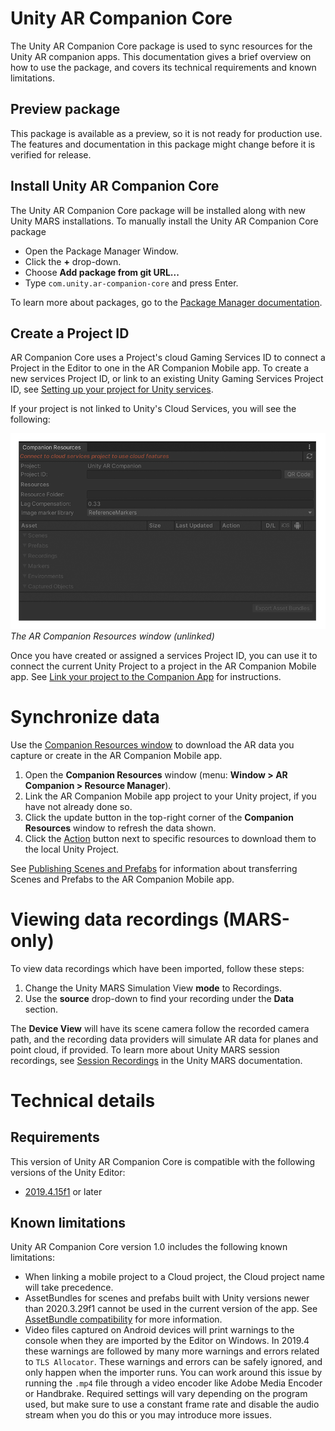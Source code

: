 # Unity AR Companion Core

The Unity AR Companion Core package is used to sync resources for the Unity AR companion apps. This documentation gives a brief overview on how to use the package, and covers its technical requirements and known limitations.

## Preview package

This package is available as a preview, so it is not ready for production use. The features and documentation in this package might change before it is verified for release.

## Install Unity AR Companion Core

The Unity AR Companion Core package will be installed along with new Unity MARS installations. To manually install the Unity AR Companion Core package
- Open the Package Manager Window.
- Click the **+** drop-down.
- Choose **Add package from git URL...**
- Type `com.unity.ar-companion-core` and press Enter.

To learn more about packages, go to the [Package Manager documentation](https://docs.unity3d.com/Packages/com.unity.package-manager-ui@latest/index.html).

## Create a Project ID

AR Companion Core uses a Project's cloud Gaming Services ID to connect a Project in the Editor to one in the AR Companion Mobile app. To create a new services Project ID, or link to an existing Unity Gaming Services Project ID, see [Setting up your project for Unity services](xref:SettingUpProjectServices).

If your project is not linked to Unity's Cloud Services, you will see the following:

![The AR Companion Resources window (unlinked)](images/companion-resource-window-unlinked.png)<br />*The AR Companion Resources window (unlinked)*

Once you have created or assigned a services Project ID, you can use it to connect the current Unity Project to a project in the AR Companion Mobile app. See [Link your project to the Companion App](AR-companion-mobile.md#link-project) for instructions.

# Synchronize data

Use the [Companion Resources window](companion-resource-manager.md) to download the AR data you capture or create in the AR Companion Mobile app. 

1. Open the **Companion Resources** window (menu: **Window > AR Companion > Resource Manager**).
2. Link the AR Companion Mobile app project to your Unity project, if you have not already done so.
3. Click the update button in the top-right corner of the **Companion Resources** window to refresh the data shown.
4. Click the [Action](companion-resource-manager.md#actions) button next to specific resources to download them to the local Unity Project.

See [Publishing Scenes and Prefabs](publish-scenes-prefabs.md) for information about transferring Scenes and Prefabs to the AR Companion Mobile app.

# Viewing data recordings (MARS-only)
To view data recordings which have been imported, follow these steps:

1. Change the Unity MARS Simulation View **mode** to Recordings.
2. Use the **source** drop-down to find your recording under the **Data** section.

The **Device View** will have its scene camera follow the recorded camera path, and the recording data providers will simulate AR data for planes and point cloud, if provided. To learn more about Unity MARS session recordings, see [Session Recordings](https://docs.unity3d.com/Packages/com.unity.mars@latest/index.html?subfolder=/manual/SessionRecordings) in the Unity MARS documentation.


# Technical details
## Requirements

This version of Unity AR Companion Core is compatible with the following versions of the Unity Editor:

* [2019.4.15f1](https://unity3d.com/unity/whats-new/2019.4.15) or later

## Known limitations

Unity AR Companion Core version 1.0 includes the following known limitations:

* When linking a mobile project to a Cloud project, the Cloud project name will take precedence.
* AssetBundles for scenes and prefabs built with Unity versions newer than 2020.3.29f1 cannot be used in the current version of the app. See [AssetBundle compatibility](publish-scenes-prefabs.md#assetbundle-compatibility) for more information.
* Video files captured on Android devices will print warnings to the console when they are imported by the Editor on Windows. In 2019.4 these warnings are followed by many more warnings and errors related to `TLS Allocator`. These warnings and errors can be safely ignored, and only happen when the importer runs. You can work around this issue by running the `.mp4` file through a video encoder like Adobe Media Encoder or Handbrake. Required settings will vary depending on the program used, but make sure to use a constant frame rate and disable the audio stream when you do this or you may introduce more issues.

